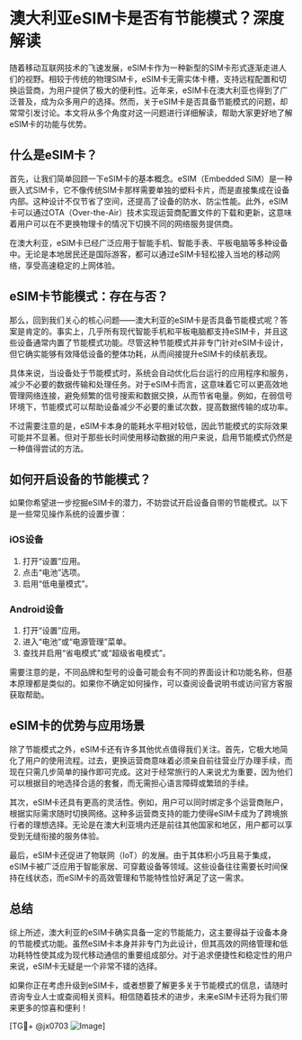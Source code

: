 # 澳大利亚eSIM卡是否有节能模式？深度解读

随着移动互联网技术的飞速发展，eSIM卡作为一种新型的SIM卡形式逐渐走进人们的视野。相较于传统的物理SIM卡，eSIM卡无需实体卡槽，支持远程配置和切换运营商，为用户提供了极大的便利性。近年来，eSIM卡在澳大利亚也得到了广泛普及，成为众多用户的选择。然而，关于eSIM卡是否具备节能模式的问题，却常常引发讨论。本文将从多个角度对这一问题进行详细解读，帮助大家更好地了解eSIM卡的功能与优势。

## 什么是eSIM卡？

首先，让我们简单回顾一下eSIM卡的基本概念。eSIM（Embedded SIM）是一种嵌入式SIM卡，它不像传统SIM卡那样需要单独的塑料卡片，而是直接集成在设备内部。这种设计不仅节省了空间，还提高了设备的防水、防尘性能。此外，eSIM卡可以通过OTA（Over-the-Air）技术实现运营商配置文件的下载和更新，这意味着用户可以在不更换物理卡的情况下切换不同的网络服务提供商。

在澳大利亚，eSIM卡已经广泛应用于智能手机、智能手表、平板电脑等多种设备中。无论是本地居民还是国际游客，都可以通过eSIM卡轻松接入当地的移动网络，享受高速稳定的上网体验。

## eSIM卡节能模式：存在与否？

那么，回到我们关心的核心问题——澳大利亚的eSIM卡是否具备节能模式呢？答案是肯定的。事实上，几乎所有现代智能手机和平板电脑都支持eSIM卡，并且这些设备通常内置了节能模式功能。尽管这种节能模式并非专门针对eSIM卡设计，但它确实能够有效降低设备的整体功耗，从而间接提升eSIM卡的续航表现。

具体来说，当设备处于节能模式时，系统会自动优化后台运行的应用程序和服务，减少不必要的数据传输和处理任务。对于eSIM卡而言，这意味着它可以更高效地管理网络连接，避免频繁的信号搜索和数据交换，从而节省电量。例如，在弱信号环境下，节能模式可以帮助设备减少不必要的重试次数，提高数据传输的成功率。

不过需要注意的是，eSIM卡本身的能耗水平相对较低，因此节能模式的实际效果可能并不显著。但对于那些长时间使用移动数据的用户来说，启用节能模式仍然是一种值得尝试的方法。

## 如何开启设备的节能模式？

如果你希望进一步挖掘eSIM卡的潜力，不妨尝试开启设备自带的节能模式。以下是一些常见操作系统的设置步骤：

### iOS设备
1. 打开“设置”应用。
2. 点击“电池”选项。
3. 启用“低电量模式”。

### Android设备
1. 打开“设置”应用。
2. 进入“电池”或“电源管理”菜单。
3. 查找并启用“省电模式”或“超级省电模式”。

需要注意的是，不同品牌和型号的设备可能会有不同的界面设计和功能名称，但基本原理都是类似的。如果你不确定如何操作，可以查阅设备说明书或访问官方客服获取帮助。

## eSIM卡的优势与应用场景

除了节能模式之外，eSIM卡还有许多其他优点值得我们关注。首先，它极大地简化了用户的使用流程。过去，更换运营商意味着必须亲自前往营业厅办理手续，而现在只需几步简单的操作即可完成。这对于经常旅行的人来说尤为重要，因为他们可以根据目的地选择合适的套餐，而无需担心语言障碍或繁琐的手续。

其次，eSIM卡还具有更高的灵活性。例如，用户可以同时绑定多个运营商账户，根据实际需求随时切换网络。这种多运营商支持的能力使得eSIM卡成为了跨境旅行者的理想选择。无论是在澳大利亚境内还是前往其他国家和地区，用户都可以享受到无缝衔接的服务体验。

最后，eSIM卡还促进了物联网（IoT）的发展。由于其体积小巧且易于集成，eSIM卡被广泛应用于智能家居、可穿戴设备等领域。这些设备往往需要长时间保持在线状态，而eSIM卡的高效管理和节能特性恰好满足了这一需求。

## 总结

综上所述，澳大利亚的eSIM卡确实具备一定的节能能力，这主要得益于设备本身的节能模式功能。虽然eSIM卡本身并非专门为此设计，但其高效的网络管理和低功耗特性使其成为现代移动通信的重要组成部分。对于追求便捷性和稳定性的用户来说，eSIM卡无疑是一个非常不错的选择。

如果你正在考虑升级到eSIM卡，或者想要了解更多关于节能模式的信息，请随时咨询专业人士或查阅相关资料。相信随着技术的进步，未来eSIM卡还将为我们带来更多的惊喜和便利！

[TG💪+ @jx0703 ![Image](https://github.com/user-attachments/assets/dbca1d08-cadb-493c-b0ec-ad6f7a83f270)]